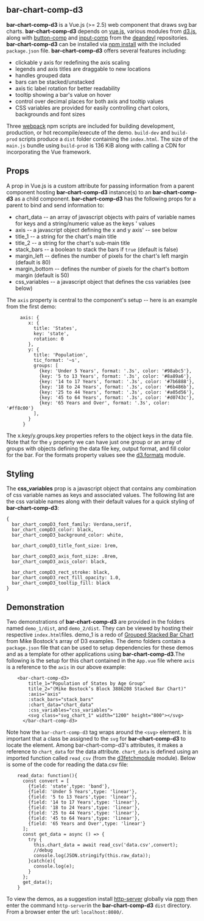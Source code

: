 ## bar-chart-comp-d3

**bar-chart-comp-d3** is a Vue.js (>= 2.5) web component that draws svg bar charts.  **bar-chart-comp-d3** depends on [vue.js](https://vuejs.org/ "Vue.js"), various modules from  [d3.js]( https://d3js.org/ ), along with [button-comp](https://github.com/deandevl/ButtonComp) and  [input-comp](https://github.com/deandevl/InputComp) from the [deandevl](https://github.com/deandevl) repositories. **bar-chart-comp-d3** can be installed via [npm install](https://docs.npmjs.com/cli/install.html "npm install") with the included `package.json` file.  **bar-chart-comp-d3** offers several features including:

- clickable y axis for redefining the axis scaling 
- legends and axis titles are draggable to new locations
- handles grouped data
- bars can be stacked/unstacked
- axis tic label rotation for better readability
- tooltip showing a bar's value on hover
- control over decimal places for both axis and tooltip values
- CSS variables are provided for easily controlling chart colors, backgrounds and font sizes

Three [webpack](https://webpack.js.org/concepts/) npm scripts are included for building  development, production, or hot recompile/execute of the demo.   `build-dev` and `build-prod` scripts produce  a `dist` folder containing the `index.html`.  The size of the `main.js` bundle using `build-prod` is 136 KiB along with calling a CDN for incorporating the Vue framework.

## Props

A prop in Vue.js is a custom attribute for passing information from a parent component hosting **bar-chart-comp-d3** instance(s) to an **bar-chart-comp-d3** as a child component.  **bar-chart-comp-d3** has the following props for a parent to bind and send information to:

- chart_data -- an array of javascript objects with pairs of variable names for keys and a string/numeric value as the keys ' values
- axis -- a javascript object defining the x and y axis' -- see below
- title_1 -- a string for the chart's main title
- title_2 -- a string for the chart's sub-main title
- stack_bars -- a boolean to stack the bars if `true` (default is false)
- margin_left -- defines the number of pixels for the chart's left margin (default is 80)
- margin_bottom -- defines the number of pixels for the chart's bottom margin (default is 50)
- css_variables -- a javascript object that defines the css variables (see below)

The `axis` property is central to the component's setup -- here is an example from the first demo:

```
	 axis: {
        x: {
          title: 'States',
          key: 'state',
          rotation: 0
        },
        y: {
          title: 'Population',
          tic_format: '~s',
          groups: [
            {key: 'Under 5 Years', format: '.3s', color: '#98abc5'},
            {key: '5 to 13 Years', format: '.3s', color: '#8a89a6'},
            {key: '14 to 17 Years', format: '.3s', color: '#7b6888'},
            {key: '18 to 24 Years', format: '.3s', color: '#6b486b'},
            {key: '25 to 44 Years', format: '.3s', color: '#a05d56'},
            {key: '45 to 64 Years', format: '.3s', color: '#d0743c'},
            {key: '65 Years and Over', format: '.3s', color: '#ff8c00'}
          ],
        }
      }
```

The x.key/y.groups.key properties refers to the object keys in the data file.  Note that for the `y` property we can have just one group or an array of groups with objects defining the data file key, output format, and fill color for the bar.  For the formats property values see the [d3.formats](https://github.com/d3/d3-format/blob/master/README.md#format) module.

## Styling

The **css_variables** prop is a javascript object that contains any combination of css variable names as keys and associated values.  The following list are the css variable names along with their default values for a quick styling of **bar-chart-comp-d3**:

```
{
  bar_chart_compD3_font_family: Verdana,serif,
  bar_chart_compD3_color: black,
  bar_chart_compD3_background_color: white,

  bar_chart_compD3_title_font_size: 1rem,

  bar_chart_compD3_axis_font_size: .8rem,
  bar_chart_compD3_axis_color: black,

  bar_chart_compD3_rect_stroke: black,
  bar_chart_compD3_rect_fill_opacity: 1.0,
  bar_chart_compD3_tooltip_fill: black
}
```

## Demonstration

Two demonstrations of **bar-chart-comp-d3** are provided in the folders named `demo_1/dist`, and `demo_2/dist`.  They can be viewed by hosting their respective `index.html`files.  demo_1 is a redo of [Grouped Stacked Bar Chart](https://beta.observablehq.com/@mbostock/d3-stacked-bar-chart)  from Mike Bostock's array of D3 examples.  The demo folders contain a `package.json` file that can be used to setup dependencies for these demos and as a template for other applications using  **bar-chart-comp-d3**.The following is the setup for this chart contained in the `App.vue` file where `axis` is a reference to the `axis` in our above example:

```
	<bar-chart-comp-d3>
        title_1="Population of States by Age Group"
        title_2="(Mike Bostock’s Block 3886208 Stacked Bar Chart)"
        :axis="axis"
        :stack_bars="stack_bars"
        :chart_data="chart_data"
        :css_variables="css_variables">
        <svg class="svg_chart_1" width="1200" height="800"></svg>
      </bar-chart-comp-d3>
```

Note how the `bar-chart-comp-d3` tag wraps around the `<svg>` element.  It is important that a class be assigned to the `svg` for **bar-chart-comp-d3** to locate the element.  Among bar-chart-comp-d3's attributes, it makes a reference to `chart_data` for the data attribute.  `chart_data` is defined using an imported function called `read_csv` (from the [d3fetchmodule](https://github.com/deandevl/d3FetchModule.git)  module).  Below is some of the code for reading the data.csv file:

```
	read_data: function(){
      const convert = [
        {field: 'state',type: 'band'},
        {field: 'Under 5 Years',type: 'linear'},
        {field: '5 to 13 Years',type: 'linear'},
        {field: '14 to 17 Years',type: 'linear'},
        {field: '18 to 24 Years',type: 'linear'},
        {field: '25 to 44 Years',type: 'linear'},
        {field: '45 to 64 Years',type: 'linear'},
        {field: '65 Years and Over',type: 'linear'}
      ];
      const get_data = async () => {
        try {
          this.chart_data = await read_csv('data.csv',convert);
          //debug
          console.log(JSON.stringify(this.raw_data));
        }catch(e){
          console.log(e);
        }
      };
      get_data();
    }
```

To view the demos, as a suggestion install [http-server](https://www.npmjs.com/package/http-server "http-server") globally via [npm](https://www.npmjs.com/ "npm") then enter the command `http-server`in the **bar-chart-comp-d3** `dist` directory.  From a browser enter the url: `localhost:8080/`.
